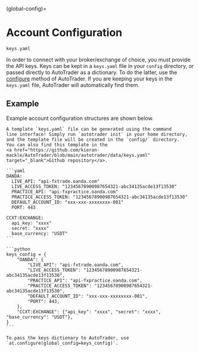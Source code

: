 (global-config)=
# Account Configuration
`keys.yaml`


In order to connect with your broker/exchange of choice, you must provide
the API keys. Keys can be kept in a `keys.yaml` file in your `config` directory, 
or passed directly to AutoTrader as a dictionary. To do the latter, use the 
[configure](autotrader-configure) method of AutoTrader. If you are keeping 
your keys in the `keys.yaml` file, AutoTrader will automatically find them.


## Example
Example account configuration structures are shown below.

```{tip}
A template `keys.yaml` file can be generated using the command
line interface! Simply run `autotrader init` in your home directory, 
and the template file will be created in the `config/` directory.
You can also find this template in the 
<a href="https://github.com/kieran-mackle/AutoTrader/blob/main/autotrader/data/keys.yaml" target="_blank">Github repository</a>.
```

````{tab} YAML File
```yaml
OANDA:
  LIVE_API: "api-fxtrade.oanda.com"
  LIVE_ACCESS_TOKEN: "12345678900987654321-abc34135acde13f13530"
  PRACTICE_API: "api-fxpractice.oanda.com"
  PRACTICE_ACCESS_TOKEN: "12345678900987654321-abc34135acde13f13530"
  DEFAULT_ACCOUNT_ID: "xxx-xxx-xxxxxxxx-001"
  PORT: 443

CCXT:EXCHANGE:
  api_key: "xxxx"
  secret: "xxxx"
  base_currency: "USDT"
```
````
````{tab} Dictionary Form
```python
keys_config = {
    "OANDA": {
        "LIVE_API": "api-fxtrade.oanda.com",
        "LIVE_ACCESS_TOKEN": "12345678900987654321-abc34135acde13f13530",
        "PRACTICE_API": "api-fxpractice.oanda.com",
        "PRACTICE_ACCESS_TOKEN": "12345678900987654321-abc34135acde13f13530",
        "DEFAULT_ACCOUNT_ID": "xxx-xxx-xxxxxxxx-001",
        "PORT": 443,
    },
    "CCXT:EXCHANGE": {"api_key": "xxxx", "secret": "xxxx", "base_currency": "USDT"},
}
```

To pass the keys dictionary to AutoTrader, use 
`at.configure(global_config=keys_config)`.

````

